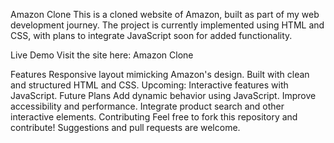 Amazon Clone
This is a cloned website of Amazon, built as part of my web development journey. The project is currently implemented using HTML and CSS, with plans to integrate JavaScript soon for added functionality.

Live Demo
Visit the site here: Amazon Clone

Features
Responsive layout mimicking Amazon's design.
Built with clean and structured HTML and CSS.
Upcoming: Interactive features with JavaScript.
Future Plans
Add dynamic behavior using JavaScript.
Improve accessibility and performance.
Integrate product search and other interactive elements.
Contributing
Feel free to fork this repository and contribute! Suggestions and pull requests are welcome.


